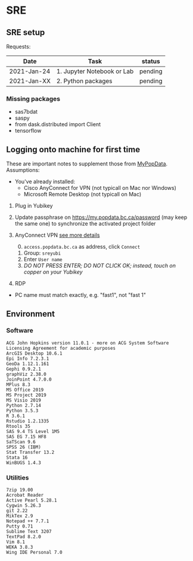 # SRE

## SRE setup

Requests:

| Date | Task | status |
|---|---|---| 
| 2021-Jan-24 | 1. Jupyter Notebook or Lab| pending |
| 2021-Jan-XX | 2. Python packages | pending |


### Missing packages

- sas7bdat
- saspy
- from dask.distributed import Client
- tensorflow

## Logging onto machine for first time

These are important notes to supplement those from [MyPopData](https://my.popdata.bc.ca/html/SRE/mac/connecting.html). Assumptions: 
- You've already installed: 
    - Cisco AnyConnect for VPN (not typicall on Mac nor Windows)
    - Microsoft Remote Desktop (not typicall on Mac)

1. Plug in Yubikey

2. Update passphrase on https://my.popdata.bc.ca/password (may keep the same one) to synchronize the activated project folder

3. AnyConnect VPN [see more details](https://my.popdata.bc.ca/html/SRE/mac/connecting.html)

      0. ```access.popdata.bc.ca``` as address, click ```Connect```
      1. Group: ```sreyubi```
      2. Enter ```User name```
      3. *DO NOT PRESS ENTER; DO NOT CLICK OK; instead, touch on copper on your Yubikey*

4. RDP
  - PC name must match exactly, e.g. "fast1", not "fast 1"

 
## Environment
 
### Software

```
ACG John Hopkins version 11.0.1 - more on ACG System Software Licensing Agreement for academic purposes
ArcGIS Desktop 10.6.1
Epi Info 7.2.3.1
GeoDa 1.12.1.161
Gephi 0.9.2.1
graphViz 2.38.0
JoinPoint 4.7.0.0
MPlus 8.3
MS Office 2019
MS Project 2019
MS Visio 2019
Python 2.7.14
Python 3.5.3
R 3.6.1
Rstudio 1.2.1335
Rtools 35
SAS 9.4 TS Level 1M5
SAS EG 7.15 HF8
SaTScan 9.6
SPSS 26 (IBM)
Stat Transfer 13.2
Stata 16
WinBUGS 1.4.3
```

### Utilities
```
7zip 19.00
Acrobat Reader
Active Pearl 5.28.1
Cygwin 5.26.3
git 2.22
MikTex 2.9
Notepad ++ 7.7.1
Putty 0.71
Sublime Text 3207
TextPad 8.2.0
Vim 8.1
WEKA 3.8.3
Wing IDE Personal 7.0
```






